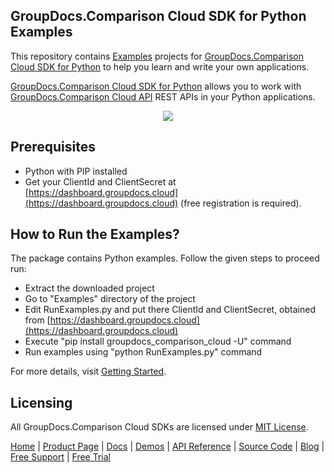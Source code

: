 ## GroupDocs.Comparison Cloud SDK for Python Examples
This repository contains [Examples](Examples) projects for [GroupDocs.Comparison Cloud SDK for Python](https://github.com/groupdocs-comparison-cloud/groupdocs-comparison-cloud-python) to help you learn and write your own applications.

[GroupDocs.Comparison Cloud SDK for Python](https://products.groupdocs.cloud/comparison/python) allows you to work with [GroupDocs.Comparison Cloud API](https://products.groupdocs.cloud/comparison) REST APIs in your Python applications.

<p align="center">
  <a title="Download complete GroupDocs.Comparison Cloud SDK Python Example source code" href="https://github.com/groupdocs-comparison-cloud/groupdocs-comparison-cloud-python-samples/archive/master.zip">
	<img src="https://raw.github.com/AsposeExamples/java-examples-dashboard/master/images/downloadZip-Button-Large.png" />
  </a>
</p>

## Prerequisites

+ Python with PIP installed
+ Get your ClientId and ClientSecret at [https://dashboard.groupdocs.cloud](https://dashboard.groupdocs.cloud) (free registration is required).

## How to Run the Examples?

The package contains Python examples. Follow the given steps to proceed run:

* Extract the downloaded project
* Go to "Examples" directory of the project
* Edit RunExamples.py and put there ClientId and ClientSecret, obtained from [https://dashboard.groupdocs.cloud](https://dashboard.groupdocs.cloud)
* Execute "pip install groupdocs_comparison_cloud -U" command
* Run examples using "python RunExamples.py" command

For more details, visit  [Getting Started](https://docs.groupdocs.cloud/comparison/getting-started/).

## Licensing
All GroupDocs.Comparison Cloud SDKs are licensed under [MIT License](LICENSE).

[Home](https://www.groupdocs.cloud/) | [Product Page](https://products.groupdocs.cloud/comparison/python) | [Docs](https://docs.groupdocs.cloud/comparison/) | [Demos](https://products.groupdocs.app/comparison/family) | [API Reference](https://apireference.groupdocs.cloud/comparison/) | [Source Code](https://github.com/groupdocs-comparison-cloud/groupdocs-comparison-cloud-python) | [Blog](https://blog.groupdocs.cloud/category/comparison/) | [Free Support](https://forum.groupdocs.cloud/c/comparison) | [Free Trial](https://purchase.groupdocs.cloud/trial)
